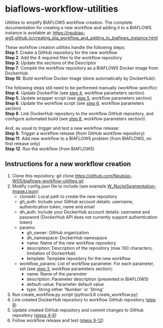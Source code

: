# biaflows-workflow-utilities
Utilities to simplify BIAFLOWS workflow creation. The complete documentation for creating a new workflow and adding it to a BIAFLOWS instance is available at:
https://neubias-wg5.github.io/creating_bia_workflow_and_adding_to_biaflows_instance.html

These workflow creation utilities handle the following steps:\
**Step 1**. Create a GitHub repository for the new workflow\
**Step 2**. Add the 4 required files to the workflow repository\
**Step 3**. Update the sections of the Descriptor\
**Step 7**. Compile the workflow repository as a BIAFLOWS Docker image from DockerHub\
**Step 10**. Build workflow Docker image (done automatically by DockerHub)\

The following steps still need to be performed manually (workflow specific):\
**Step 4**. Update DockerFile (see [step 4](https://neubias-wg5.github.io/creating_bia_workflow_and_adding_to_biaflows_instance.html#workflow_step4), workflow parameters section)\
**Step 5**. Update wrapper script (see [step 5](https://neubias-wg5.github.io/creating_bia_workflow_and_adding_to_biaflows_instance.html#workflow_step5), workflow parameters section)\
**Step 6**. Update the workflow script (see [step 6](https://neubias-wg5.github.io/creating_bia_workflow_and_adding_to_biaflows_instance.html#workflow_step5), workflow parameters section)\
**Step 8**. Link DockerHub repository to the workflow GitHub repository, and configure automated build (see [step 8](https://neubias-wg5.github.io/creating_bia_workflow_and_adding_to_biaflows_instance.html#workflow_step8), workflow parameters section)\

And, as usual to trigger and test a new workflow release:\
**Step 9**. Trigger a workflow release (from GitHub workflow repository)\
**Step 11**. Add new workflow to a BIAFLOWS problem (from BIAFLOWS, on first release only)\
**Step 12**. Run the workflow (from BIAFLOWS)

## Instructions for a new workflow creation
1. Clone this repository: git clone https://github.com/Neubias-WG5/biaflows-workflow-utilities.git
2. Modify config.json file to include (see example [W_NucleiSegmentation-ImageJ.json](https://github.com/Neubias-WG5/biaflows-workflow-utilities/blob/master/W_NucleiSegmentation-ImageJ_example.json)):
    - clonedir: Local path to create the new repository
    - gh_auth: Include your GitHub account details: username, authentication token, name and email
    - dh_auth: Include your DockerHub account details: username and password (DockerHub API does not currently support authentication token)
    - params:
        - gh_owner: GitHub organization
        - dh_namespace: DockerHub namespace
        - name: Name of the new workflow repository
        - description: Description of the repository (max 100 characters, limitation of DockerHub)
        - template: Template repository for the new workflow
    - workflow_params: List of workflow parameter. For each parameter, set (see [step 3](https://neubias-wg5.github.io/creating_bia_workflow_and_adding_to_biaflows_instance.html#workflow_step3), workflow parameters section):
        - name: Name of the parameter
        - description: Parameter description (presented in BIAFLOWS)
        - default-value: Parameter default value
        - type: String either 'Number' or 'String'
3. Run create_workflow.py script (python3.6 create_workflow.py)
4. Link created DockerHub repository to workflow GitHub repository ([step 8](https://neubias-wg5.github.io/creating_bia_workflow_and_adding_to_biaflows_instance.html#workflow_step8))
5. Update created GitHub repository and commit changes to GitHub repository ([steps 4-6](https://neubias-wg5.github.io/creating_bia_workflow_and_adding_to_biaflows_instance.html#workflow_step4))
6. Follow workflow release and test ([steps 9-12](https://neubias-wg5.github.io/creating_bia_workflow_and_adding_to_biaflows_instance.html#workflow_step9))
